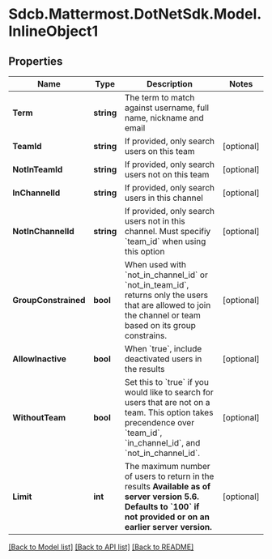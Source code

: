 # Sdcb.Mattermost.DotNetSdk.Model.InlineObject1
## Properties

Name | Type | Description | Notes
------------ | ------------- | ------------- | -------------
**Term** | **string** | The term to match against username, full name, nickname and email | 
**TeamId** | **string** | If provided, only search users on this team | [optional] 
**NotInTeamId** | **string** | If provided, only search users not on this team | [optional] 
**InChannelId** | **string** | If provided, only search users in this channel | [optional] 
**NotInChannelId** | **string** | If provided, only search users not in this channel. Must specifiy &#x60;team_id&#x60; when using this option | [optional] 
**GroupConstrained** | **bool** | When used with &#x60;not_in_channel_id&#x60; or &#x60;not_in_team_id&#x60;, returns only the users that are allowed to join the channel or team based on its group constrains. | [optional] 
**AllowInactive** | **bool** | When &#x60;true&#x60;, include deactivated users in the results | [optional] 
**WithoutTeam** | **bool** | Set this to &#x60;true&#x60; if you would like to search for users that are not on a team. This option takes precendence over &#x60;team_id&#x60;, &#x60;in_channel_id&#x60;, and &#x60;not_in_channel_id&#x60;. | [optional] 
**Limit** | **int** | The maximum number of users to return in the results  __Available as of server version 5.6. Defaults to &#x60;100&#x60; if not provided or on an earlier server version.__  | [optional] 

[[Back to Model list]](../README.md#documentation-for-models) [[Back to API list]](../README.md#documentation-for-api-endpoints) [[Back to README]](../README.md)

